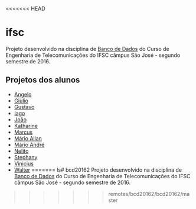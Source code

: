 <<<<<<< HEAD
# ifsc
Projeto desenvolvido na disciplina de [Banco de Dados](http://wiki.sj.ifsc.edu.br/wiki/index.php/Cronograma_de_atividades_(BCD-EngTel)#2016-2) do Curso de Engenharia de Telecomunicações do IFSC câmpus São José - segundo semestre de 2016.

## Projetos dos alunos
- [Angelo](https://github.com/AngeloDamasio/BCD2/tree/boi)
- [Giulio](https://github.com/Giurito/BCD20162/tree/master)
- [Gustavo](https://github.com/gustavomedeirosdasilva/IFSC/tree/BCD20162    )
- [Iago](https://github.com/iagosoares95/BCD-20162)
- [João](https://github.com/jaoleonardo01/BCD29008)
- [Katharine](https://github.com/kathfertig/BCD20162)
- [Marcus](https://github.com/bunnmv/BCD)
- [Mário Allan](https://github.com/marioallan/ifsc_bcd_2016-2)
- [Mário André](https://github.com/marioandre01/ifsc-bcd-2016-2)
- [Nelito](https://github.com/nelitow/bda)
- [Stephany](https://github.com/Stephany3pg/BCD)
- [Vinicius](https://github.com/vinicius-b/ifsc/tree/BCD20162)
- [Walter](https://github.com/vbrake/bcd/tree/der)
=======
ls# bcd20162 Projeto desenvolvido na disciplina de [Banco de 
Dados](http://wiki.sj.ifsc.edu.br/wiki/index.php/Cronograma_de_atividades_(BCD-EngTel)#2016-2) 
do Curso de Engenharia de Telecomunicações do IFSC câmpus São José - 
segundo semestre de 2016.
 
>>>>>>> remotes/bcd20162/bcd20162/master
